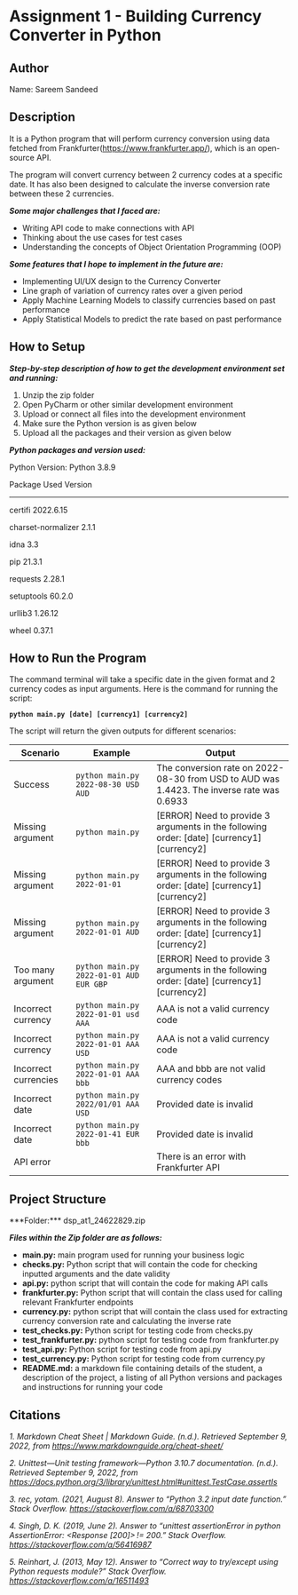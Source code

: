 # Assignment 1 - Building Currency Converter in Python

## Author
Name: Sareem Sandeed

## Description
It is a Python program that will perform currency conversion using data fetched from Frankfurter(https://www.frankfurter.app/), which is an open-source API.

The program will convert currency between 2 currency codes at a specific date. It has also been designed to calculate the inverse conversion rate between these 2 currencies.

***Some major challenges that I faced are:***

  - Writing API code to make connections with API
  - Thinking about the use cases for test cases
  - Understanding the concepts of Object Orientation Programming (OOP)

<Some of the features you hope to implement in the future>
  
***Some features that I hope to implement in the future are:***

  - Implementing UI/UX design to the Currency Converter
  - Line graph of variation of currency rates over a given period
  - Apply Machine Learning Models to classify currencies based on past performance
  - Apply Statistical Models to predict the rate based on past performance

## How to Setup

***Step-by-step description of how to get the development environment set and running:***

  1. Unzip the zip folder
  2. Open PyCharm or other similar development environment
  3. Upload or connect all files into the development environment
  4. Make sure the Python version is as given below
  5. Upload all the packages and their version as given below

***Python packages and version used:***

Python Version: Python 3.8.9 


Package Used        Version
------------------ ---------
certifi            2022.6.15

charset-normalizer 2.1.1

idna               3.3

pip                21.3.1

requests           2.28.1

setuptools         60.2.0

urllib3            1.26.12

wheel              0.37.1


## How to Run the Program

The command terminal will take a specific date in the given format and 2 currency codes as input arguments. Here is the command for running the script:

**`python main.py [date] [currency1] [currency2]`**

The script will return the given outputs for different scenarios:

| Scenario | Example | Output |
| ------------------- | --------------------------------- | ------------------------- |
| Success | `python main.py 2022-08-30 USD AUD` | The conversion rate on 2022-08-30 from USD to AUD was 1.4423. The inverse rate was 0.6933 |
| Missing argument | `python main.py` | [ERROR] Need to provide 3 arguments in the following order: [date] [currency1] [currency2] |
| Missing argument | `python main.py 2022-01-01` | [ERROR] Need to provide 3 arguments in the following order: [date] [currency1] [currency2]|
| Missing argument | `python main.py 2022-01-01 AUD` | [ERROR] Need to provide 3 arguments in the following order: [date] [currency1] [currency2] |
| Too many argument | `python main.py 2022-01-01 AUD EUR GBP` | [ERROR] Need to provide 3 arguments in the following order: [date] [currency1] [currency2] |
| Incorrect currency | `python main.py 2022-01-01 usd AAA` | AAA is not a valid currency code |
| Incorrect currency | `python main.py 2022-01-01 AAA USD` | AAA is not a valid currency code |
| Incorrect currencies | `python main.py 2022-01-01 AAA bbb` | AAA and bbb are not valid currency codes |
| Incorrect date | `python main.py 2022/01/01 AAA USD` | Provided date is invalid |
| Incorrect date | `python main.py 2022-01-41 EUR bbb` | Provided date is invalid |
| API error | | There is an error with Frankfurter API |


## Project Structure
<List all folders and files of this project and provide a quick description for each of them>
***Folder:***
dsp_at1_24622829.zip

***Files within the Zip folder are as follows:***

  - **main.py:** main program used for running your business logic
  - **checks.py:** Python script that will contain the code for checking inputted arguments and the date validity
  - **api.py:** python script that will contain the code for making API calls
  - **frankfurter.py:** Python script that will contain the class used for calling relevant Frankfurter endpoints
  - **currency.py:** python script that will contain the class used for extracting currency conversion rate and calculating the inverse rate
  - **test_checks.py:** Python script for testing code from checks.py
  - **test_frankfurter.py:** python script for testing code from frankfurter.py
  - **test_api.py:** Python script for testing code from api.py
  - **test_currency.py:** Python script for testing code from currency.py
  - **README.md:** a markdown file containing details of the student, a description of the project, a listing of all Python versions and packages and instructions for running your code 

## Citations

*1. Markdown Cheat Sheet | Markdown Guide. (n.d.). Retrieved September 9, 2022, from https://www.markdownguide.org/cheat-sheet/*

*2. Unittest—Unit testing framework—Python 3.10.7 documentation. (n.d.). Retrieved September 9, 2022, from https://docs.python.org/3/library/unittest.html#unittest.TestCase.assertIs*

*3. rec, yotam. (2021, August 8). Answer to “Python 3.2 input date function.” Stack Overflow. https://stackoverflow.com/a/68703300*

*4. Singh, D. K. (2019, June 2). Answer to “unittest assertionError in python AssertionError: <Response [200]> != 200.” Stack Overflow. https://stackoverflow.com/a/56416987*

*5. Reinhart, J. (2013, May 12). Answer to “Correct way to try/except using Python requests module?” Stack Overflow. https://stackoverflow.com/a/16511493*
